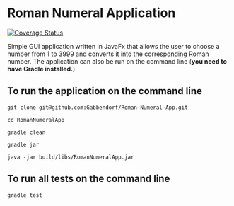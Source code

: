 # Roman Numeral Application

[![Coverage Status](https://coveralls.io/repos/github/Gabbendorf/Roman-Numeral-App/badge.svg?branch=master)](https://coveralls.io/github/Gabbendorf/Roman-Numeral-App?branch=master)

Simple GUI application written in JavaFx that allows the user to choose a number from 1 to 3999 and converts it into the corresponding Roman number.
The application can also be run on the command line (**you need to have Gradle installed.**)

## To run the application on the command line

```
git clone git@github.com:Gabbendorf/Roman-Numeral-App.git

cd RomanNumeralApp

gradle clean

gradle jar

java -jar build/libs/RomanNumeralApp.jar
```
## To run all tests on the command line

```
gradle test
```
